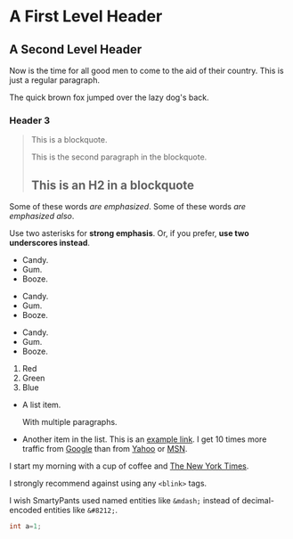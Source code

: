 # A First Level Header

## A Second Level Header

Now is the time for all good men to come to
the aid of their country. This is just a
regular paragraph.

The quick brown fox jumped over the lazy
dog's back.

### Header 3

> This is a blockquote.
>
> This is the second paragraph in the blockquote.
>
> ## This is an H2 in a blockquote

Some of these words _are emphasized_.
Some of these words _are emphasized also_.

Use two asterisks for **strong emphasis**.
Or, if you prefer, **use two underscores instead**.

- Candy.
- Gum.
- Booze.

* Candy.
* Gum.
* Booze.

- Candy.
- Gum.
- Booze.

1.  Red
2.  Green
3.  Blue

- A list item.

  With multiple paragraphs.

- Another item in the list.
  This is an [example link](http://example.com/).
  I get 10 times more traffic from [Google][1] than from
  [Yahoo][2] or [MSN][3].

[1]: http://google.com/ "Google"
[2]: http://search.yahoo.com/ "Yahoo Search"
[3]: http://search.msn.com/ "MSN Search"

I start my morning with a cup of coffee and
[The New York Times][NY Times].

[ny times]: http://www.nytimes.com/

I strongly recommend against using any `<blink>` tags.

I wish SmartyPants used named entities like `&mdash;`
instead of decimal-encoded entities like `&#8212;`.

```csharp
int a=1;
```
